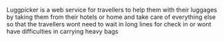 Luggpicker is a web service for travellers to help them with their luggages by taking them from their hotels or home and take care of everything else
so that the travellers wont need to wait in long lines for check in or wont have difficulties in carrying heavy bags
